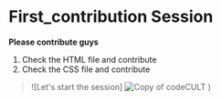 # First_contribution Session
**Please contribute guys**
1. Check the HTML file and contribute
2. Check the CSS file and contribute

> ![Let's start the session] ![Copy of codeCULT](https://github.com/codeCULT-01/first_contribution/assets/150180194/4e57ffa9-3712-439c-91ba-25277c41b4b3)
)
